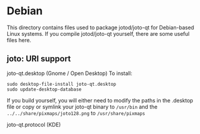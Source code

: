 
Debian
====================
This directory contains files used to package jotod/joto-qt
for Debian-based Linux systems. If you compile jotod/joto-qt yourself, there are some useful files here.

## joto: URI support ##


joto-qt.desktop  (Gnome / Open Desktop)
To install:

	sudo desktop-file-install joto-qt.desktop
	sudo update-desktop-database

If you build yourself, you will either need to modify the paths in
the .desktop file or copy or symlink your joto-qt binary to `/usr/bin`
and the `../../share/pixmaps/joto128.png` to `/usr/share/pixmaps`

joto-qt.protocol (KDE)

